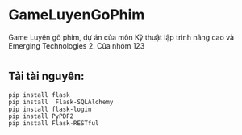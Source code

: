 # GameLuyenGoPhim
 Game Luyện gõ phím, dự án của môn Kỹ thuật lập trình nâng cao và Emerging Technologies 2. Của nhóm 123
# 
## Tải tài nguyên:
    pip install flask  
    pip install  Flask-SQLAlchemy
    pip install flask-login  
    pip install PyPDF2
    pip install Flask-RESTful
